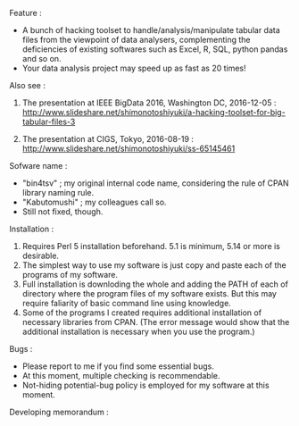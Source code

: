 Feature : 
  - A bunch of hacking toolset to handle/analysis/manipulate tabular data files from 
    the viewpoint of data analysers, complementing the deficiencies of existing softwares
    such as Excel, R, SQL, python pandas and so on.
  - Your data analysis project may speed up as fast as 20 times! 

Also see : 

1. The presentation at IEEE BigData 2016, Washington DC, 2016-12-05 : 
  http://www.slideshare.net/shimonotoshiyuki/a-hacking-toolset-for-big-tabular-files-3
  
2. The presentation at CIGS, Tokyo, 2016-08-19 :  
  http://www.slideshare.net/shimonotoshiyuki/ss-65145461


Sofware name : 
  - "bin4tsv" ; my original internal code name, considering the rule of CPAN library naming rule. 
  - "Kabutomushi"  ; my colleagues call so. 
  - Still not fixed, though. 


Installation : 
  1. Requires Perl 5 installation beforehand. 5.1 is minimum, 5.14 or more is desirable. 
  2. The simplest way to use my software is just copy and paste each of the programs of my software. 
  3. Full installation is downloding the whole and adding the PATH of each of directory where the 
       program files of my software exists. But this may require faliarity of basic command line using knowledge.
  3. Some of the programs I created requires additional installation of necessary libraries from CPAN. 
       (The error message would show that the additional installation is necessary when you use the program.)

Bugs : 
  * Please report to me if you find some essential bugs. 
  * At this moment, multiple checking is recommendable. 
  * Not-hiding potential-bug policy is employed for my software at this moment. 
  
 
Developing memorandum : 
